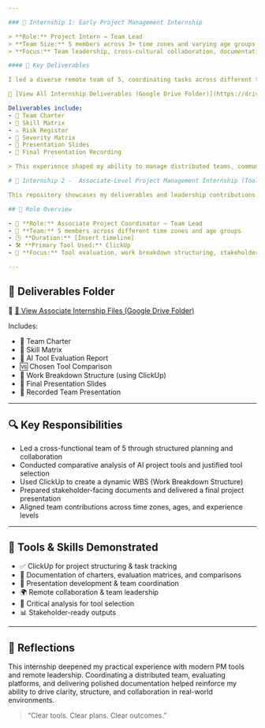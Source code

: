 ```yaml
---

### 🧪 Internship 1: Early Project Management Internship

> **Role:** Project Intern → Team Lead  
> **Team Size:** 5 members across 3+ time zones and varying age groups  
> **Focus:** Team leadership, cross-cultural collaboration, documentation, and risk analysis

#### 📂 Key Deliverables

I led a diverse remote team of 5, coordinating tasks across different time zones and experience levels. My responsibilities included team alignment, tracking progress, and preparing key project documents and presentations.

📁 [View All Internship Deliverables (Google Drive Folder)](https://drive.google.com/drive/folders/1uXcl4NNlSeSL-UEu-EvtEiH02pYv2-0W?usp=drive_link)

Deliverables include:
- 👥 Team Charter  
- 🧠 Skill Matrix  
- ⚠️ Risk Register  
- 🚨 Severity Matrix  
- 🎯 Presentation Slides  
- 🎥 Final Presentation Recording

> This experience shaped my ability to manage distributed teams, communicate clearly, and deliver results under real project conditions.

# 🚀 Internship 2 -  Associate-Level Project Management Internship (Tool-Focused)

This repository showcases my deliverables and leadership contributions from an associate-level internship focused on project management using tools like ClickUp. The experience centered on tool evaluation, planning, breakdown structures, and remote team collaboration.

## 💼 Role Overview

- 🧩 **Role:** Associate Project Coordinator – Team Lead  
- 👥 **Team:** 5 members across different time zones and age groups  
- 🕒 **Duration:** [Insert timeline]  
- 🛠️ **Primary Tool Used:** ClickUp  
- 🎯 **Focus:** Tool evaluation, work breakdown structuring, stakeholder-ready documentation, and cross-time-zone coordination

---
```


## 📂 Deliverables Folder

📁 [🔗 View Associate Internship Files (Google Drive Folder)](https://drive.google.com/drive/folders/12MT4gjLtVszi7rpRSD-ApJyhKwSwABdj?usp=drive_link)

Includes:

- 👥 Team Charter  
- 🧠 Skill Matrix  
- 🤖 AI Tool Evaluation Report  
- 🆚 Chosen Tool Comparison  
- 🧩 Work Breakdown Structure (using ClickUp)  
- 🎯 Final Presentation Slides  
- 🎥 Recorded Team Presentation

---

## 🔍 Key Responsibilities

- Led a cross-functional team of 5 through structured planning and collaboration  
- Conducted comparative analysis of AI project tools and justified tool selection  
- Used ClickUp to create a dynamic WBS (Work Breakdown Structure)  
- Prepared stakeholder-facing documents and delivered a final project presentation  
- Aligned team contributions across time zones, ages, and experience levels

---

## 🧠 Tools & Skills Demonstrated

- ✅ ClickUp for project structuring & task tracking  
- 🧾 Documentation of charters, evaluation matrices, and comparisons  
- 🎤 Presentation development & team coordination  
- 🌍 Remote collaboration & team leadership  
- 🧠 Critical analysis for tool selection  
- 📊 Stakeholder-ready outputs

---

## 💬 Reflections

This internship deepened my practical experience with modern PM tools and remote leadership. Coordinating a distributed team, evaluating platforms, and delivering polished documentation helped reinforce my ability to drive clarity, structure, and collaboration in real-world environments.

> “Clear tools. Clear plans. Clear outcomes.”
